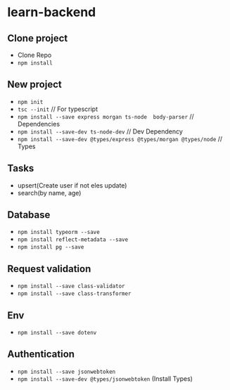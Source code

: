 # learn-backend

## Clone project

- Clone Repo
- `npm install`

## New project

- `npm init`
- `tsc --init` // For typescript
- `npm install --save express morgan ts-node  body-parser` // Dependencies
- `npm install --save-dev ts-node-dev` // Dev Dependency
- `npm install --save-dev @types/express @types/morgan @types/node` // Types

## Tasks

- upsert(Create user if not eles update)
- search(by name, age)

## Database

- `npm install typeorm --save`
- `npm install reflect-metadata --save`
- `npm install pg --save`

## Request validation

- `npm install --save class-validator`
- `npm install --save class-transformer`

## Env

- `npm install --save dotenv`

## Authentication

- `npm install --save jsonwebtoken`
- `npm install --save-dev @types/jsonwebtoken` (Install Types)
